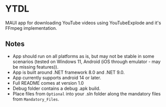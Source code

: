 # YTDL
MAUI app for downloading YouTube videos using YouTubeExplode and it's FFmpeg implementation.

## Notes
- App should run on all platforms as is, but may not be stable in some scenarios (tested on Windows 11, Android (iOS through emulator - may be missing features)).
- App is built around .NET framework 8.0 and .NET 9.0.
- App currently supports android 14 or later.
- Full README comes at version 1.0
- Debug folder contains a debug .apk build.
- Place files from `Optional` into your .sln folder along the mandatory files from `Mandatory_Files`.
